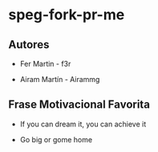 # speg-fork-pr-me

## Autores
- Fer Martin - f3r

- Airam Martín - Airammg

## Frase Motivacional Favorita
- If you can dream it, you can achieve it

- Go big or gome home
